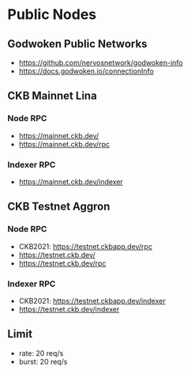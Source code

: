 # Public Nodes

## Godwoken Public Networks

- https://github.com/nervosnetwork/godwoken-info
- https://docs.godwoken.io/connectionInfo


## CKB Mainnet Lina

### Node RPC
- https://mainnet.ckb.dev/
- https://mainnet.ckb.dev/rpc

### Indexer RPC
- https://mainnet.ckb.dev/indexer


## CKB Testnet Aggron

### Node RPC
- CKB2021: https://testnet.ckbapp.dev/rpc
- https://testnet.ckb.dev/
- https://testnet.ckb.dev/rpc

### Indexer RPC
- CKB2021: https://testnet.ckbapp.dev/indexer
- https://testnet.ckb.dev/indexer

## Limit
- rate: 20 req/s
- burst: 20 req/s
